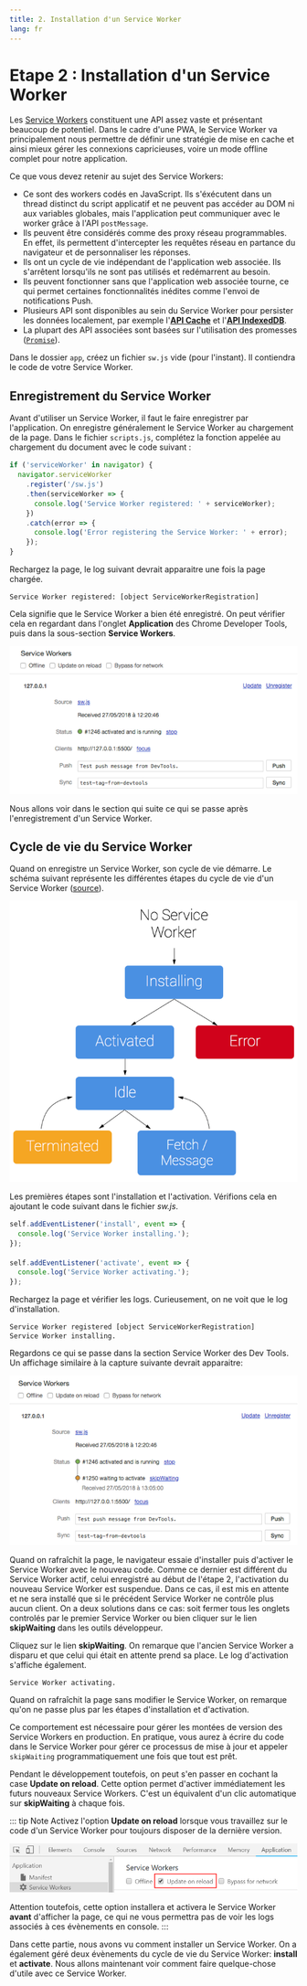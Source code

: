 ```yaml
---
title: 2. Installation d'un Service Worker
lang: fr
---
```


# Etape 2 : Installation d'un Service Worker

Les [Service Workers](https://developers.google.com/web/fundamentals/primers/service-workers/) constituent une API assez vaste et présentant beaucoup de potentiel. Dans le cadre d'une PWA, le Service Worker va principalement nous permettre de définir une stratégie de mise en cache et ainsi mieux gérer les connexions capricieuses, voire un mode offline complet pour notre application.

Ce que vous devez retenir au sujet des Service Workers:

* Ce sont des workers codés en JavaScript. Ils s'éxécutent dans un thread distinct du script applicatif et ne peuvent pas accéder au DOM ni aux variables globales, mais l'application peut communiquer avec le worker grâce à l'API `postMessage`.
* Ils peuvent être considérés comme des proxy réseau programmables. En effet, ils permettent d'intercepter les requêtes réseau en partance du navigateur et de personnaliser les réponses.
* Ils ont un cycle de vie indépendant de l'application web associée. Ils s'arrêtent lorsqu'ils ne sont pas utilisés et redémarrent au besoin.
* Ils peuvent fonctionner sans que l'application web associée tourne, ce qui permet certaines fonctionnalités inédites comme l'envoi de notifications Push.
* Plusieurs API sont disponibles au sein du Service Worker pour persister les données localement, par exemple l'[**API Cache**](https://developer.mozilla.org/fr/docs/Web/API/Cache) et l'[**API IndexedDB**](https://developer.mozilla.org/fr/docs/Web/API/API_IndexedDB).
* La plupart des API associées sont basées sur l'utilisation des promesses ([`Promise`](https://developer.mozilla.org/fr/docs/Web/JavaScript/Reference/Objets_globaux/Promise)).

Dans le dossier `app`, créez un fichier `sw.js` vide (pour l'instant). Il contiendra le code de votre Service Worker.

## Enregistrement du Service Worker

Avant d'utiliser un Service Worker, il faut le faire enregistrer par l'application. On enregistre généralement le Service Worker au chargement de la page. Dans le fichier `scripts.js`, complétez la fonction appelée au chargement du document avec le code suivant :

```js
if ('serviceWorker' in navigator) {
  navigator.serviceWorker
    .register('/sw.js')
    .then(serviceWorker => {
      console.log('Service Worker registered: ' + serviceWorker);
    })
    .catch(error => {
      console.log('Error registering the Service Worker: ' + error);
    });
}
```

Rechargez la page, le log suivant devrait apparaitre une fois la page chargée.

```
Service Worker registered: [object ServiceWorkerRegistration]
```

Cela signifie que le Service Worker a bien été enregistré. On peut vérifier cela en regardant dans l'onglet **Application** des Chrome Developer Tools, puis dans la sous-section **Service Workers**.

![Service Worker bien installé](../../2-service-worker/readme_assets/service-worker-setup.png 'Cycle de vie du Service Worker')

Nous allons voir dans le section qui suite ce qui se passe après l'enregistrement d'un Service Worker.

## Cycle de vie du Service Worker

Quand on enregistre un Service Worker, son cycle de vie démarre. Le schéma suivant représente les différentes étapes du cycle de vie d'un Service Worker ([source](https://developers.google.com/web/fundamentals/primers/service-workers/)).

![Cycle de vie du Service Worker](../../2-service-worker/readme_assets/sw-lifecycle.png 'Cycle de vie du Service Worker')

Les premières étapes sont l'installation et l'activation. Vérifions cela en ajoutant le code suivant dans le fichier _sw.js_.

```js
self.addEventListener('install', event => {
  console.log('Service Worker installing.');
});

self.addEventListener('activate', event => {
  console.log('Service Worker activating.');
});
```

Rechargez la page et vérifier les logs. Curieusement, on ne voit que le log d'installation.

```
Service Worker registered [object ServiceWorkerRegistration]
Service Worker installing.
```

Regardons ce qui se passe dans la section Service Worker des Dev Tools. Un affichage similaire à la capture suivante devrait apparaitre:

![Service Worker en attente d'installation](../../2-service-worker/readme_assets/sw-waiting.png 'Service Worker en attente')

Quand on rafraîchit la page, le navigateur essaie d'installer puis d'activer le Service Worker avec le nouveau code. Comme ce dernier est différent du Service Worker actif, celui enregistré au début de l'étape 2, l'activation du nouveau Service Worker est suspendue. Dans ce cas, il est mis en attente et ne sera installé que si le précédent Service Worker ne contrôle plus aucun client. On a deux solutions dans ce cas: soit fermer tous les onglets controlés par le premier Service Worker ou bien cliquer sur le lien **skipWaiting** dans les outils développeur.

Cliquez sur le lien **skipWaiting**. On remarque que l'ancien Service Worker a disparu et que celui qui était en attente prend sa place. Le log d'activation s'affiche également.

```
Service Worker activating.
```

Quand on rafraîchit la page sans modifier le Service Worker, on remarque qu'on ne passe plus par les étapes d'installation et d'activation.

Ce comportement est nécessaire pour gérer les montées de version des Service Workers en production. En pratique, vous aurez à écrire du code dans le Service Worker pour gérer ce processus de mise à jour et appeler `skipWaiting` programmatiquement une fois que tout est prêt. 

Pendant le développement toutefois, on peut s'en passer en cochant la case **Update on reload**. Cette option permet d'activer immédiatement les futurs nouveaux Service Workers. C'est un équivalent d'un clic automatique sur **skipWaiting** à chaque fois.

::: tip Note
Activez l'option **Update on reload** lorsque vous travaillez sur le code d'un Service Worker pour toujours disposer de la dernière version.

![Update on reload](../../2-service-worker/readme_assets/devtools-update-on-reload.png) 

Attention toutefois, cette option installera et activera le Service Worker **avant** d'afficher la page, ce qui ne vous permettra pas de voir les logs associés à ces évènements en console.
:::

Dans cette partie, nous avons vu comment installer un Service Worker. On a également géré deux évènements du cycle de vie du Service Worker: **install** et **activate**. Nous allons maintenant voir comment faire quelque-chose d'utile avec ce Service Worker.